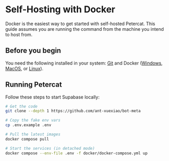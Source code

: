 # Self-Hosting with Docker

Docker is the easiest way to get started with self-hosted Petercat. This guide assumes you are running the command from the machine you intend to host from.

## Before you begin

You need the following installed in your system: [Git](https://git-scm.com/downloads) and Docker ([Windows](https://docs.docker.com/desktop/install/windows-install/), [MacOS](https://docs.docker.com/desktop/install/mac-install/), or [Linux](https://docs.docker.com/desktop/install/linux-install/)).

## Running Petercat

Follow these steps to start Supabase locally:


```sh
# Get the code
git clone --depth 1 https://github.com/ant-xuexiao/bot-meta

# Copy the fake env vars
cp .env.example .env

# Pull the latest images
docker compose pull

# Start the services (in detached mode)
docker compose --env-file .env -f docker/docker-compose.yml up
```

